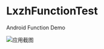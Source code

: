 # LxzhFunctionTest

Android Function Demo

![应用截图](https://lxzh.oss-cn-hangzhou.aliyuncs.com/com.lxzh123.funcdemo.png)
